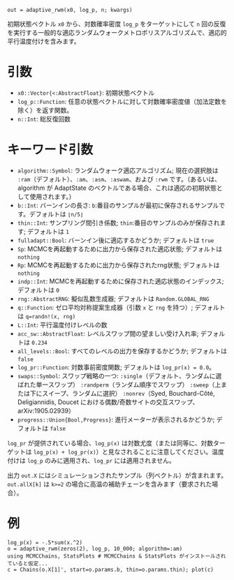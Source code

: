 ```
out = adaptive_rwm(x0, log_p, n; kwargs)
```

初期状態ベクトル `x0` から、対数確率密度 `log_p` をターゲットにして `n` 回の反復を実行する一般的な適応ランダムウォークメトロポリスアルゴリズムで、適応的平行温度付けを含みます。

# 引数

  * `x0::Vector{<:AbstractFloat}`: 初期状態ベクトル
  * `log_p::Function`: 任意の状態ベクトルに対して対数確率密度値（加法定数を除く）を返す関数。
  * `n::Int`: 総反復回数

# キーワード引数

  * `algorithm::Symbol`: ランダムウォーク適応アルゴリズム; 現在の選択肢は `:ram`（デフォルト）、`:am`、`:asm`、`:aswam`、および `:rwm` です。（あるいは、algorithm が AdaptState のベクトルである場合、これは適応の初期状態として使用されます。）
  * `b::Int`: バーンインの長さ: `b`:番目のサンプルが最初に保存されるサンプルです。デフォルトは `⌊n/5⌋`
  * `thin::Int`: サンプリング間引き係数; `thin`:番目のサンプルのみが保存されます; デフォルトは `1`
  * `fulladapt::Bool`: バーンイン後に適応するかどうか; デフォルトは `true`
  * `Sp`: MCMCを再起動するために出力から保存された適応状態; デフォルトは `nothing`
  * `Rp`: MCMCを再起動するために出力から保存されたrng状態; デフォルトは `nothing`
  * `indp::Int`: MCMCを再起動するために保存された適応状態のインデックス; デフォルトは `0`
  * `rng::AbstractRNG`: 擬似乱数生成器; デフォルトは `Random.GLOBAL_RNG`
  * `q::Function`: ゼロ平均対称提案生成器（引数 `x` と `rng` を持つ）; デフォルトは `q=randn!(x, rng)`
  * `L::Int`: 平行温度付けレベルの数
  * `acc_sw::AbstractFloat`: レベルスワップ間の望ましい受け入れ率; デフォルトは `0.234`
  * `all_levels::Bool`: すべてのレベルの出力を保存するかどうか; デフォルトは `false`
  * `log_pr::Function`: 対数事前密度関数; デフォルトは `log_pr(x) = 0.0`。
  * `swaps::Symbol`: スワップ戦略の一つ: `:single`（デフォルト、ランダムに選ばれた単一スワップ） `:randperm`（ランダム順序でスワップ） `:sweep`（上または下にスイープ、ランダムに選択） `:nonrev`（Syed, Bouchard-Côté, Deligiannidis, Doucet における偶数/奇数サイトの交互スワップ、arXiv:1905.02939）
  * `progress::Union{Bool,Progress}`: 進行メーターが表示されるかどうか; デフォルトは `false`

`log_pr` が提供されている場合、`log_p(x)` は対数尤度（または同等に、対数ターゲットは `log_p(x) + log_pr(x)`）と見なされることに注意してください。温度付けは `log_p` のみに適用され、`log_pr` には適用されません。

出力 `out.X` にはシミュレーションされたサンプル（列ベクトル）が含まれます。`out.allX[k]` は `k>=2` の場合に高温の補助チェーンを含みます（要求された場合）。

# 例

```
log_p(x) = -.5*sum(x.^2)
o = adaptive_rwm(zeros(2), log_p, 10_000; algorithm=:am)
using MCMCChains, StatsPlots # MCMCChains & StatsPlots がインストールされていると仮定...
c = Chains(o.X[1]', start=o.params.b, thin=o.params.thin); plot(c)
```
